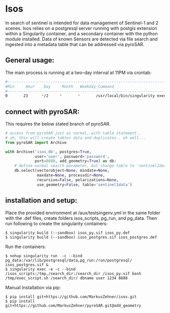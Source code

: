 # Isos
In search of sentinel is intended for data management of Sentinel-1 and 2 scenes.
Isos relies on a postgresql server running with postgis extension within a Singularity container, 
and a secondary container with the python module installed.
Data of known Sensors are detected via file search and ingested into a metadata table that can be addressed via pyroSAR.


## General usage:
The main process is running at a two-day interval at 11PM via crontab:

```bash
#-----------------------------------------------------------------------------
#Min     Hour    Day     Month   Weekday Command
#-----------------------------------------------------------------------------
0       23      */2     *       *       /usr/local/bin/singularity exec -e -c --bind /.../isos_scripts:/tmp,/search_dir:/search_dir /.../isos_py.sif bash /tmp/exec_script.sh /search_dir/ dbname user 1234 8888
```

## connect with pyroSAR: 
This requires the below stated branch of pyroSAR.
```python
# access from pyroSAR just as normal, with table statement..
# oh, this will create tables data and duplicates.. oh well...
from pyroSAR import Archive

with Archive('isos_db', postgres=True, 
             user='user', password='password', 
             port=8888, add_geometry=True) as db:
    # define normal search parameter, but change table to 'sentinel1data'!
    db.select(vectorobject=None, mindate=None, 
              maxdate=None, processdir=None,
              recursive=False, polarizations=None, 
              use_geometry=False, table='sentinel1data')
```


## installation and setup:
Place the provided environment at /aux/testsingenv.yml in the same folder with the .def files, 
create folders isos_scripts, pg_run, and pg_data. 
Then run following to create the singularity containers:

    $ singularity build (--sandbox) isos_py.sif isos_py.def
    $ singularity build (--sandbox) isos_postgres.sif isos_postgres.def

Run the containers:

    $ nohup singularity run  -c --bind pg_data:/var/lib/postgresql/data,pg_run:/run/postgresql/ isos_postgres.sif &
    $ singularity exec -e -c --bind /isos_scripts:/tmp,/search_dir:/search_dir /isos_py.sif bash /tmp/exec_script.sh /search_dir/ dbname user 1234 8888

Manual Installation via pip:

    $ pip install git+https://github.com/MarkusZehner/isos.git
    $ pip install git+https://github.com/MarkusZehner/pyroSAR.git@add_geometry


